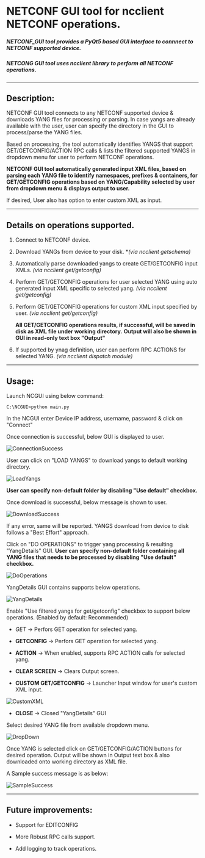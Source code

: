  # NETCONF GUI tool for ncclient NETCONF operations.

 ##### NETCONF_GUI tool provides a PyQt5 based GUI interface to connnect to NETCONF supported device.
 ##### NETCONG GUI tool uses ncclient library to perform all NETCONF operations.
 
 ---
 
 ## Description:
 
 NETCONF GUI tool connects to any NETCONF supported device & downloads YANG files for processing or parsing.
 In case yangs are already available with the user, user can specify the directory in the GUI to process/parse the YANG files.
 
 Based on processing, the tool automatically identifies YANGS that support GET/GETCONFIG/ACTION RPC calls & lists the filtered supported YANGS in dropdown menu for user to perform NETCONF operations.
 
 **NETCONF GUI tool automatically generated input XML files, based on parsing each YANG file to identify namespaces, prefixes & containers, for GET/GETCONFIG operations based on YANG/Capability selected by user from dropdown menu & displays output to user.**
 
 If desired, User also has option to enter custom XML as input.
 
 ---
 
 ## Details on operations supported.
 
 1. Connect to NETCONF device.
 2. Download YANGs from device to your disk. **(via ncclient getschema)*
 3. Automatically parse downloaded yangs to create GET/GETCONFIG input XMLs. *(via ncclient get/getconfig)*
 4. Perform GET/GETCONFIG operations for user selected YANG using auto generated input XML specific to selected yang.  *(via ncclient get/getconfig)*
 5. Perform GET/GETCONFIG operations for custom XML input specified by user. *(via ncclient get/getconfig)*
 
	**All GET/GETCONFIG operations results, if successful, will be saved in disk as XML file under working directory.**
	**Output will also be shown in GUI in read-only text box "Output"**

 6. If supported by ynag definition, user can perform RPC ACTIONS for selected YANG. *(via ncclient dispatch module)*
 
 ---

 ## Usage:

 Launch NCGUI using below command:

 ```C:\NCGUI>python main.py```

 In the NCGUI enter Device IP address, username, password & click on "Connect"

 Once connection is successful, below GUI is displayed to user.

![ConnectionSuccess](https://user-images.githubusercontent.com/72927429/104090110-6356b480-529a-11eb-9df7-38561e380c91.PNG)


 User can click on "LOAD YANGS" to download yangs to default working directory.

![LoadYangs](https://user-images.githubusercontent.com/72927429/104090111-63ef4b00-529a-11eb-9a02-71c8c33396c8.PNG)

 
 **User can specify non-default folder by disabling "Use default" checkbox.**

 Once download is successful, below message is shown to user.

![DownloadSuccess](https://user-images.githubusercontent.com/72927429/104090112-6487e180-529a-11eb-9643-df5407c51d12.PNG)

 
 If any error, same will be reported. YANGS download from device to disk follows a "Best Effort" approach.

 Click on "DO OPERATIONS" to trigger yang processing & resulting "YangDetails" GUI.
 **User can specify non-default folder containing all YANG files that needs to be processed by disabling "Use default" checkbox.**

![DoOperations](https://user-images.githubusercontent.com/72927429/104090113-65207800-529a-11eb-9780-25b4732b8af7.PNG)

 YangDetails GUI contains supports below operations.

![YangDetails](https://user-images.githubusercontent.com/72927429/104090114-65b90e80-529a-11eb-99ae-653bacc52f0e.PNG)


 Enable "Use filtered yangs for get/getconfig" checkbox to support below operations. (Enabled by default: Recommended)

* *GET* -> Perfors GET operation for selected yang.

* **GETCONFIG** -> Perfors GET operation for selected yang.
	
* **ACTION** -> When enabled, supports RPC ACTION calls for selected yang.

* **CLEAR SCREEN** -> Clears Output screen.
	
* **CUSTOM GET/GETCONFIG** -> Launcher Input window for user's custom XML input.

![CustomXML](https://user-images.githubusercontent.com/72927429/104090108-62be1e00-529a-11eb-97d0-b947b1c5cd57.PNG)
			
	

* **CLOSE** -> Closed "YangDetails" GUI
	
 Select desired YANG file from available dropdown menu.

![DropDown](https://user-images.githubusercontent.com/72927429/104090107-618cf100-529a-11eb-9189-56cd758b10a4.PNG)



 Once YANG is selected click on GET/GETCONFIG/ACTION buttons for desired operation.
 Output will be shown in Output text box & also downloaded onto working directory as XML file.

 A Sample success message is as below:

![SampleSuccess](https://user-images.githubusercontent.com/72927429/104090109-62be1e00-529a-11eb-9013-c14fee55c849.PNG)

 ---


## Future improvements:

* Support for EDITCONFIG

* More Robust RPC calls support.

* Add logging to track operations.

